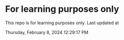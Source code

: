 # For learning purposes only
This repo is for learning purposes only.
Last updated at

Thursday, February 8, 2024 12:29:17 PM

